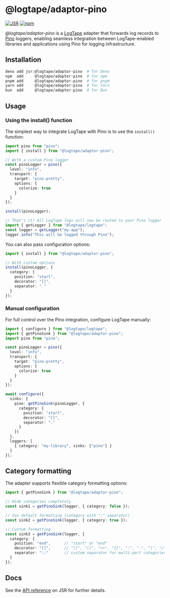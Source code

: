 <!-- deno-fmt-ignore-file -->

@logtape/adaptor-pino
=====================

[![JSR][JSR badge]][JSR]
[![npm][npm badge]][npm]

*@logtape/adaptor-pino* is a [LogTape] adapter that forwards log records to
[Pino] loggers, enabling seamless integration between LogTape-enabled libraries
and applications using Pino for logging infrastructure.

[JSR]: https://jsr.io/@logtape/adaptor-pino
[JSR badge]: https://jsr.io/badges/@logtape/adaptor-pino
[npm]: https://www.npmjs.com/package/@logtape/adaptor-pino
[npm badge]: https://img.shields.io/npm/v/@logtape/adaptor-pino?logo=npm
[LogTape]: https://logtape.org/
[Pino]: https://getpino.io/


Installation
------------

~~~~ sh
deno add jsr:@logtape/adaptor-pino  # for Deno
npm  add     @logtape/adaptor-pino  # for npm
pnpm add     @logtape/adaptor-pino  # for pnpm
yarn add     @logtape/adaptor-pino  # for Yarn
bun  add     @logtape/adaptor-pino  # for Bun
~~~~


Usage
-----

### Using the install() function

The simplest way to integrate LogTape with Pino is to use the `install()` function:

~~~~ typescript
import pino from "pino";
import { install } from "@logtape/adaptor-pino";

// With a custom Pino logger
const pinoLogger = pino({
  level: "info",
  transport: {
    target: "pino-pretty",
    options: {
      colorize: true
    }
  }
});

install(pinoLogger);

// That's it! All LogTape logs will now be routed to your Pino logger
import { getLogger } from "@logtape/logtape";
const logger = getLogger("my-app");
logger.info("This will be logged through Pino");
~~~~

You can also pass configuration options:

~~~~ typescript
import { install } from "@logtape/adaptor-pino";

// With custom options
install(pinoLogger, {
  category: {
    position: "start",
    decorator: "[]",
    separator: "."
  }
});
~~~~

### Manual configuration

For full control over the Pino integration, configure LogTape manually:

~~~~ typescript
import { configure } from "@logtape/logtape";
import { getPinoSink } from "@logtape/adaptor-pino";
import pino from "pino";

const pinoLogger = pino({
  level: "info",
  transport: {
    target: "pino-pretty",
    options: {
      colorize: true
    }
  }
});

await configure({
  sinks: {
    pino: getPinoSink(pinoLogger, {
      category: {
        position: "start",
        decorator: "[]",
        separator: "."
      }
    })
  },
  loggers: [
    { category: "my-library", sinks: ["pino"] }
  ]
});
~~~~


Category formatting
-------------------

The adapter supports flexible category formatting options:

~~~~typescript
import { getPinoSink } from "@logtape/adaptor-pino";

// Hide categories completely
const sink1 = getPinoSink(logger, { category: false });

// Use default formatting (category with ":" separator)
const sink2 = getPinoSink(logger, { category: true });

// Custom formatting
const sink3 = getPinoSink(logger, {
  category: {
    position: "end",      // "start" or "end"
    decorator: "[]",      // "[]", "()", "<>", "{}", ":", "-", "|", "/", ""
    separator: "::"       // custom separator for multi-part categories
  }
});
~~~~


Docs
----

See the [API reference] on JSR for further details.

[API reference]: https://jsr.io/@logtape/adaptor-pino/doc
